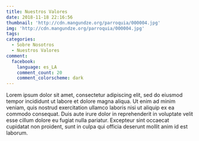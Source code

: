 ```yaml
---
title: Nuestros Valores
date: 2018-11-18 22:16:56
thumbnail: 'http://cdn.mangundze.org/parroquia/000004.jpg'
img: 'http://cdn.mangundze.org/parroquia/000004.jpg'
tags:
categories:
  - Sobre Nosotros
  - Nuestros Valores
comment:
  facebook:
    language: es_LA
    comment_count: 20
    comment_colorscheme: dark
---
```


Lorem ipsum dolor sit amet, consectetur adipiscing elit, sed do eiusmod tempor incididunt ut labore et dolore magna aliqua. Ut enim ad minim veniam, quis nostrud exercitation ullamco laboris nisi ut aliquip ex ea commodo consequat. Duis aute irure dolor in reprehenderit in voluptate velit esse cillum dolore eu fugiat nulla pariatur. Excepteur sint occaecat cupidatat non proident, sunt in culpa qui officia deserunt mollit anim id est laborum.
